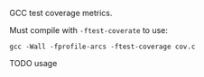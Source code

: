 GCC test coverage metrics.

Must compile with `-ftest-coverate` to use:

    gcc -Wall -fprofile-arcs -ftest-coverage cov.c

TODO usage
